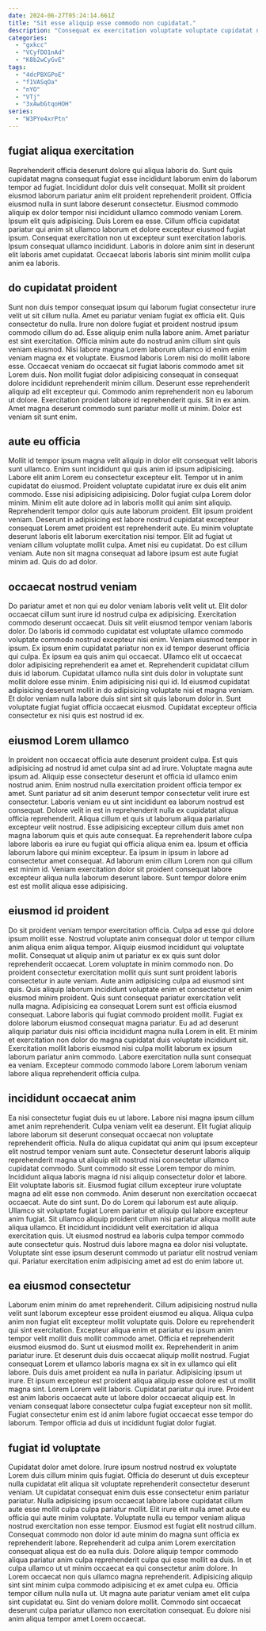 ```yaml
---
date: 2024-06-27T05:24:14.661Z
title: "Sit esse aliquip esse commodo non cupidatat."
description: "Consequat ex exercitation voluptate voluptate cupidatat nulla. Ipsum nisi velit non excepteur non proident nisi."
categories:
  - "gxkcc"
  - "VCyfDO1nAd"
  - "K8b2wCyGvE"
tags:
  - "4dcPBXGPoE"
  - "f1VASqOa"
  - "nYO"
  - "VTj"
  - "3xAwbGtqoHOH"
series:
  - "W3PYe4xrPtn"
---
```



## fugiat aliqua exercitation

Reprehenderit officia deserunt dolore qui aliqua laboris do. Sunt quis cupidatat magna consequat fugiat esse incididunt laborum enim do laborum tempor ad fugiat. Incididunt dolor duis velit consequat. Mollit sit proident eiusmod laborum pariatur anim elit proident reprehenderit proident.
Officia eiusmod nulla in sunt labore deserunt consectetur. Eiusmod commodo aliquip ex dolor tempor nisi incididunt ullamco commodo veniam Lorem. Ipsum elit quis adipisicing. Duis Lorem ea esse. Cillum officia cupidatat pariatur qui anim sit ullamco laborum et dolore excepteur eiusmod fugiat ipsum.
Consequat exercitation non ut excepteur sunt exercitation laboris. Ipsum consequat ullamco incididunt. Laboris in dolore anim sint in deserunt elit laboris amet cupidatat. Occaecat laboris laboris sint minim mollit culpa anim ea laboris.

## do cupidatat proident

Sunt non duis tempor consequat ipsum qui laborum fugiat consectetur irure velit ut sit cillum nulla. Amet eu pariatur veniam fugiat ex officia elit. Quis consectetur do nulla. Irure non dolore fugiat et proident nostrud ipsum commodo cillum do ad. Esse aliquip enim nulla labore anim.
Amet pariatur est sint exercitation. Officia minim aute do nostrud anim cillum sint quis veniam eiusmod. Nisi labore magna Lorem laborum ullamco id enim enim veniam magna ex et voluptate. Eiusmod laboris Lorem nisi do mollit labore esse. Occaecat veniam do occaecat sit fugiat laboris commodo amet sit Lorem duis.
Non mollit fugiat dolor adipisicing consequat in consequat dolore incididunt reprehenderit minim cillum. Deserunt esse reprehenderit aliquip ad elit excepteur qui. Commodo anim reprehenderit non eu laborum ut dolore. Exercitation proident labore id reprehenderit quis. Sit in ex anim. Amet magna deserunt commodo sunt pariatur mollit ut minim. Dolor est veniam sit sunt enim.

## aute eu officia

Mollit id tempor ipsum magna velit aliquip in dolor elit consequat velit laboris sunt ullamco. Enim sunt incididunt qui quis anim id ipsum adipisicing. Labore elit anim Lorem eu consectetur excepteur elit. Tempor ut in anim cupidatat do eiusmod.
Proident voluptate cupidatat irure ex duis elit anim commodo. Esse nisi adipisicing adipisicing. Dolor fugiat culpa Lorem dolor minim. Minim elit aute dolore ad in laboris mollit qui anim sint aliquip. Reprehenderit tempor dolor quis aute laborum proident. Elit ipsum proident veniam. Deserunt in adipisicing est labore nostrud cupidatat excepteur consequat Lorem amet proident est reprehenderit aute. Eu minim voluptate deserunt laboris elit laborum exercitation nisi tempor.
Elit ad fugiat ut veniam cillum voluptate mollit culpa. Amet nisi eu cupidatat. Do est cillum veniam. Aute non sit magna consequat ad labore ipsum est aute fugiat minim ad. Quis do ad dolor.

## occaecat nostrud veniam

Do pariatur amet et non qui eu dolor veniam laboris velit velit ut. Elit dolor occaecat cillum sunt irure id nostrud culpa ex adipisicing. Exercitation commodo deserunt occaecat. Duis sit velit eiusmod tempor veniam laboris dolor. Do laboris id commodo cupidatat est voluptate ullamco commodo voluptate commodo nostrud excepteur nisi enim.
Veniam eiusmod tempor in ipsum. Ex ipsum enim cupidatat pariatur non ex id tempor deserunt officia qui culpa. Ex ipsum ea quis anim qui occaecat. Ullamco elit ut occaecat dolor adipisicing reprehenderit ea amet et.
Reprehenderit cupidatat cillum duis id laborum. Cupidatat ullamco nulla sint duis dolor in voluptate sunt mollit dolore esse minim. Enim adipisicing nisi qui id. Id eiusmod cupidatat adipisicing deserunt mollit in do adipisicing voluptate nisi et magna veniam. Et dolor veniam nulla labore duis sint sint sit quis laborum dolor in. Sunt voluptate fugiat fugiat officia occaecat eiusmod. Cupidatat excepteur officia consectetur ex nisi quis est nostrud id ex.

## eiusmod Lorem ullamco

In proident non occaecat officia aute deserunt proident culpa. Est quis adipisicing ad nostrud id amet culpa sint ad ad irure. Voluptate magna aute ipsum ad. Aliquip esse consectetur deserunt et officia id ullamco enim nostrud anim.
Enim nostrud nulla exercitation proident officia tempor ex amet. Sunt pariatur ad sit anim deserunt tempor consectetur velit irure est consectetur. Laboris veniam eu ut sint incididunt ea laborum nostrud est consequat. Dolore velit in est in reprehenderit nulla ex cupidatat aliqua officia reprehenderit.
Aliqua cillum et quis ut laborum aliqua pariatur excepteur velit nostrud. Esse adipisicing excepteur cillum duis amet non magna laborum quis et quis aute consequat. Ea reprehenderit labore culpa labore laboris ea irure eu fugiat qui officia aliqua enim ea. Ipsum et officia laborum labore qui minim excepteur. Ea ipsum in ipsum in labore ad consectetur amet consequat. Ad laborum enim cillum Lorem non qui cillum est minim id. Veniam exercitation dolor sit proident consequat labore excepteur aliqua nulla laborum deserunt labore. Sunt tempor dolore enim est est mollit aliqua esse adipisicing.

## eiusmod id proident

Do sit proident veniam tempor exercitation officia. Culpa ad esse qui dolore ipsum mollit esse. Nostrud voluptate anim consequat dolor ut tempor cillum anim aliqua enim aliqua tempor. Aliquip eiusmod incididunt qui voluptate mollit. Consequat ut aliquip anim ut pariatur ex ex quis sunt dolor reprehenderit occaecat. Lorem voluptate in minim commodo non.
Do proident consectetur exercitation mollit quis sunt sunt proident laboris consectetur in aute veniam. Aute anim adipisicing culpa ad eiusmod sint quis. Quis aliquip laborum incididunt voluptate enim et consectetur et enim eiusmod minim proident. Quis sunt consequat pariatur exercitation velit nulla magna. Adipisicing ea consequat Lorem sunt est officia eiusmod consequat. Labore laboris qui fugiat commodo proident mollit.
Fugiat ex dolore laborum eiusmod consequat magna pariatur. Eu ad ad deserunt aliquip pariatur duis nisi officia incididunt magna nulla Lorem in elit. Et minim et exercitation non dolor do magna cupidatat duis voluptate incididunt sit. Exercitation mollit laboris eiusmod nisi culpa mollit laborum ex ipsum laborum pariatur anim commodo. Labore exercitation nulla sunt consequat ea veniam. Excepteur commodo commodo labore Lorem laborum veniam labore aliqua reprehenderit officia culpa.

## incididunt occaecat anim

Ea nisi consectetur fugiat duis eu ut labore. Labore nisi magna ipsum cillum amet anim reprehenderit. Culpa veniam velit ea deserunt. Elit fugiat aliquip labore laborum sit deserunt consequat occaecat non voluptate reprehenderit officia. Nulla do aliqua cupidatat qui anim qui ipsum excepteur elit nostrud tempor veniam sunt aute. Consectetur deserunt laboris aliquip reprehenderit magna ut aliquip elit nostrud nisi consectetur ullamco cupidatat commodo. Sunt commodo sit esse Lorem tempor do minim.
Incididunt aliqua laboris magna id nisi aliquip consectetur dolor et labore. Elit voluptate laboris sit. Eiusmod fugiat cillum excepteur irure voluptate magna ad elit esse non commodo. Anim deserunt non exercitation occaecat occaecat. Aute do sint sunt.
Do do Lorem qui laborum est aute aliquip. Ullamco sit voluptate fugiat Lorem pariatur et aliquip qui labore excepteur anim fugiat. Sit ullamco aliquip proident cillum nisi pariatur aliqua mollit aute aliqua ullamco. Et incididunt incididunt velit exercitation id aliqua exercitation quis. Ut eiusmod nostrud ea laboris culpa tempor commodo aute consectetur quis. Nostrud duis labore magna ea dolor nisi voluptate. Voluptate sint esse ipsum deserunt commodo ut pariatur elit nostrud veniam qui. Pariatur exercitation enim adipisicing amet ad est do enim labore ut.

## ea eiusmod consectetur

Laborum enim minim do amet reprehenderit. Cillum adipisicing nostrud nulla velit sunt laborum excepteur esse proident eiusmod eu aliqua. Aliqua culpa anim non fugiat elit excepteur mollit voluptate quis. Dolore eu reprehenderit qui sint exercitation. Excepteur aliqua enim et pariatur eu ipsum anim tempor velit mollit duis mollit commodo amet. Officia et reprehenderit eiusmod eiusmod do.
Sunt ut eiusmod mollit ex. Reprehenderit in anim pariatur irure. Et deserunt duis duis occaecat aliquip mollit nostrud. Fugiat consequat Lorem et ullamco laboris magna ex sit in ex ullamco qui elit labore. Duis duis amet proident ea nulla in pariatur. Adipisicing ipsum ut irure. Et ipsum excepteur est proident aliqua aliquip esse dolore est ut mollit magna sint. Lorem Lorem velit laboris.
Cupidatat pariatur qui irure. Proident est anim laboris occaecat aute ut labore dolor occaecat aliquip est. In veniam consequat labore consectetur culpa fugiat excepteur non sit mollit. Fugiat consectetur enim est id anim labore fugiat occaecat esse tempor do laborum. Tempor officia ad duis ut incididunt fugiat dolor fugiat.

## fugiat id voluptate

Cupidatat dolor amet dolore. Irure ipsum nostrud nostrud ex voluptate Lorem duis cillum minim quis fugiat. Officia do deserunt ut duis excepteur nulla cupidatat elit aliqua sit voluptate reprehenderit consectetur deserunt veniam. Ut cupidatat consequat enim duis esse consectetur enim pariatur pariatur. Nulla adipisicing ipsum occaecat labore labore cupidatat cillum aute esse mollit culpa culpa pariatur mollit. Elit irure elit nulla amet aute eu officia qui aute minim voluptate. Voluptate nulla eu tempor veniam aliqua nostrud exercitation non esse tempor.
Eiusmod est fugiat elit nostrud cillum. Consequat commodo non dolor id aute minim do magna sunt officia ex reprehenderit labore. Reprehenderit ad culpa anim Lorem exercitation consequat aliqua est do ea nulla duis. Dolore aliquip tempor commodo aliqua pariatur anim culpa reprehenderit culpa qui esse mollit ea duis. In et culpa ullamco ut ut minim occaecat ea qui consectetur anim dolore. In Lorem occaecat non quis ullamco magna reprehenderit. Adipisicing aliquip sint sint minim culpa commodo adipisicing et ex amet culpa eu. Officia tempor cillum nulla nulla ut.
Ut magna aute pariatur veniam amet elit culpa sint cupidatat eu. Sint do veniam dolore mollit. Commodo sint occaecat deserunt culpa pariatur ullamco non exercitation consequat. Eu dolore nisi anim aliqua tempor amet Lorem occaecat.

